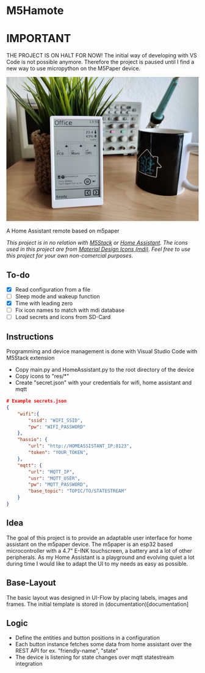 # M5Hamote


# IMPORTANT
THE PROJECT IS ON HALT FOR NOW! The initial way of developing with VS Code is not possible anymore. Therefore the project is paused until I find a new way to use micropython on the M5Paper device. 


![M5Hamote_Header](documentation/assets/M5Hamote_Header.jpg)

A Home Assistant remote based on m5paper

*This project is in no relation with [M5Stack](https://m5stack.com/) or [Home Assistant](https://www.home-assistant.io/). The icons used in this project are from [Material Design Icons (mdi)](https://github.com/Templarian/MaterialDesign). Feel free to use this project for your own non-comercial purposes.*

## To-do

- [x] Read configuration from a file
- [ ] Sleep mode and wakeup function
- [x] Time with leading zero
- [ ] Fix icon names to match with mdi database
- [ ] Load secrets and icons from SD-Card 

## Instructions

Programming and device management is done with Visual Studio Code with M5Stack extension

- Copy main.py and HomeAssistant.py to the root directory of the device
- Copy icons to "res/*" 
- Create "secret.json" with your credentials for wifi, home assistant and mqtt

```json
# Example secrets.json
{
	"wifi":{
		"ssid": "WIFI_SSID",
		"pw": "WIFI_PASSWORD"
	},
	"hassio": {
		"url": "http://HOMEASSISTANT_IP:8123",
		"token": "YOUR_TOKEN",
	},
	"mqtt": {
		"url": "MQTT_IP",
		"usr": "MQTT_USER",
		"pw": "MQTT_PASSWORD",
		"base_topic": "TOPIC/TO/STATESTREAM"
	}
}
```


## Idea
The goal of this project is to provide an adaptable user interface for home assistant on the m5paper device. 
The m5paper is an esp32 based microcontroller with a 4.7" E-INK touchscreen, a battery and a lot of other peripherals. 
As my Home Assistant is a playground and evolving quiet a lot during time I would like to adapt the UI to my needs as easy as possible.

## Base-Layout
The basic layout was designed in UI-Flow by placing labels, images and frames. The initial template is stored in (documentation)[documentation]


## Logic
- Define the entities and button positions in a configuration
- Each button instance fetches some data from home assistant over the REST API for ex. "friendly-name", "state"
- The device is listening for state changes over mqtt statestream integration
